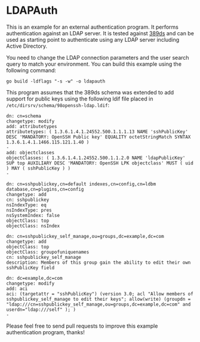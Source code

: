 # LDAPAuth

This is an example for an external authentication program. It performs authentication against an LDAP server.
It is tested against [389ds](https://directory.fedoraproject.org/) and can be used as starting point to authenticate using any LDAP server including Active Directory.

You need to change the LDAP connection parameters and the user search query to match your environment.
You can build this example using the following command:

```console
go build -ldflags "-s -w" -o ldapauth
```

This program assumes that the 389ds schema was extended to add support for public keys using the following ldif file placed in `/etc/dirsrv/schema/98openssh-ldap.ldif`:

```console
dn: cn=schema
changetype: modify
add: attributetypes
attributetypes: ( 1.3.6.1.4.1.24552.500.1.1.1.13 NAME 'sshPublicKey' DESC 'MANDATORY: OpenSSH Public key' EQUALITY octetStringMatch SYNTAX 1.3.6.1.4.1.1466.115.121.1.40 )
-
add: objectclasses
objectClasses: ( 1.3.6.1.4.1.24552.500.1.1.2.0 NAME 'ldapPublicKey' SUP top AUXILIARY DESC 'MANDATORY: OpenSSH LPK objectclass' MUST ( uid ) MAY ( sshPublicKey ) )
-

dn: cn=sshpublickey,cn=default indexes,cn=config,cn=ldbm database,cn=plugins,cn=config
changetype: add
cn: sshpublickey
nsIndexType: eq
nsIndexType: pres
nsSystemIndex: false
objectClass: top
objectClass: nsIndex

dn: cn=sshpublickey_self_manage,ou=groups,dc=example,dc=com
changetype: add
objectClass: top
objectClass: groupofuniquenames
cn: sshpublickey_self_manage
description: Members of this group gain the ability to edit their own sshPublicKey field

dn: dc=example,dc=com
changetype: modify
add: aci
aci: (targetattr = "sshPublicKey") (version 3.0; acl "Allow members of sshpublickey_self_manage to edit their keys"; allow(write) (groupdn = "ldap:///cn=sshpublickey_self_manage,ou=groups,dc=example,dc=com" and userdn="ldap:///self" ); )
-
```

Please feel free to send pull requests to improve this example authentication program, thanks!
